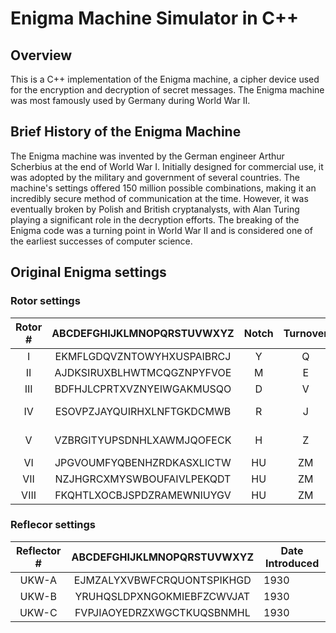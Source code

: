 # Enigma Machine Simulator in C++
## Overview
This is a C++ implementation of the Enigma machine, a cipher device used for the encryption and decryption of secret messages. The Enigma machine was most famously used by Germany during World War II.

## Brief History of the Enigma Machine
The Enigma machine was invented by the German engineer Arthur Scherbius at the end of World War I. Initially designed for commercial use, it was adopted by the military and government of several countries. The machine's settings offered 150 million possible combinations, making it an incredibly secure method of communication at the time. However, it was eventually broken by Polish and British cryptanalysts, with Alan Turing playing a significant role in the decryption efforts. The breaking of the Enigma code was a turning point in World War II and is considered one of the earliest successes of computer science.

## Original Enigma settings

### Rotor settings
| Rotor #  | ABCDEFGHIJKLMNOPQRSTUVWXYZ | Notch | Turnover |  Date Introduced |
|:--------:|:--------------------------:|:-----:|:--------:|------------------|
| I        | EKMFLGDQVZNTOWYHXUSPAIBRCJ |   Y   |    Q     | 1930             |
| II       | AJDKSIRUXBLHWTMCQGZNPYFVOE |   M   |    E     | 1930             |
| III      | BDFHJLCPRTXVZNYEIWGAKMUSQO |   D   |    V     | 1930             |
| IV       | ESOVPZJAYQUIRHXLNFTGKDCMWB |   R   |    J     | December 1938    |
| V        | VZBRGITYUPSDNHLXAWMJQOFECK |   H   |    Z     | December 1938    |
| VI       | JPGVOUMFYQBENHZRDKASXLICTW |  HU   |    ZM    | 1939             |
| VII      | NZJHGRCXMYSWBOUFAIVLPEKQDT |  HU   |    ZM    | 1939             |
| VIII     | FKQHTLXOCBJSPDZRAMEWNIUYGV |  HU   |    ZM    | 1939             |

### Reflecor settings
| Reflector #  | ABCDEFGHIJKLMNOPQRSTUVWXYZ |  Date Introduced |
|:------------:|:--------------------------:|------------------|
| UKW-A        | EJMZALYXVBWFCRQUONTSPIKHGD | 1930             |
| UKW-B        | YRUHQSLDPXNGOKMIEBFZCWVJAT | 1930             |
| UKW-C        | FVPJIAOYEDRZXWGCTKUQSBNMHL | 1930             |
